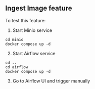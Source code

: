 ## Ingest Image feature
To test this feature:
1. Start Minio service
```
cd minio
docker compose up -d
``` 
2. Start Airflow service
```
cd ..
cd airflow
docker compose up -d
```
3. Go to Airflow UI and trigger manually
